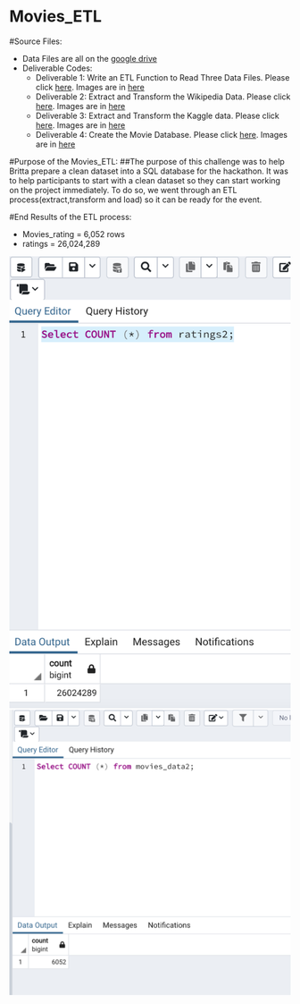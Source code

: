 # Movies_ETL
#Source Files: 
* Data Files are all on the [google drive](https://drive.google.com/drive/folders/10zfnIA7se47XhiH8GFPzueMhzoCH0Hmk?usp=sharing)
* Deliverable Codes: 
   * Deliverable 1: Write an ETL Function to Read Three Data Files. Please click [here](https://github.com/icheung487/Movies_ETL/blob/main/ETL_function_test.ipynb). Images are in [here](https://github.com/icheung487/Movies_ETL/tree/main/Images%20D1)   
   * Deliverable 2: Extract and Transform the Wikipedia Data. Please click [here](https://github.com/icheung487/Movies_ETL/blob/main/ETL_clean_wiki_movies.ipynb). Images are in [here](https://github.com/icheung487/Movies_ETL/tree/main/Images%20D2)    
   * Deliverable 3: Extract and Transform the Kaggle data. Please click [here](https://github.com/icheung487/Movies_ETL/blob/main/ETL_clean_kaggle_data.ipynb). Images are in [here](https://github.com/icheung487/Movies_ETL/tree/main/Images%20D3)
   * Deliverable 4: Create the Movie Database. Please click [here](https://github.com/icheung487/Movies_ETL/blob/main/ETL_create_database.ipynb). Images are in [here](https://github.com/icheung487/Movies_ETL/tree/main/Images%20D4)
 
 #Purpose of the Movies_ETL: 
 ##The purpose of this challenge was to help Britta prepare a clean dataset into a SQL database for the hackathon.  It was to help participants to start with a clean dataset so they can start working on the project immediately.  To do so, we went through an ETL process(extract,transform and load) so it can be ready for the event.
 
#End Results of the ETL process: 
* Movies_rating = 6,052 rows
* ratings = 26,024,289


 ![image](https://github.com/icheung487/Movies_ETL/blob/main/Images%20D4/Ratings_count.png)
 ![image](https://github.com/icheung487/Movies_ETL/blob/main/Images%20D4/Movies_count.png)

 
